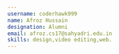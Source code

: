 ```yaml
---
username: coderhawk999
name: Afroz Hussain
designation: Alumni
email: afroz.cs17@sahyadri.edu.in
skills: design,video editing,web.
---
```

